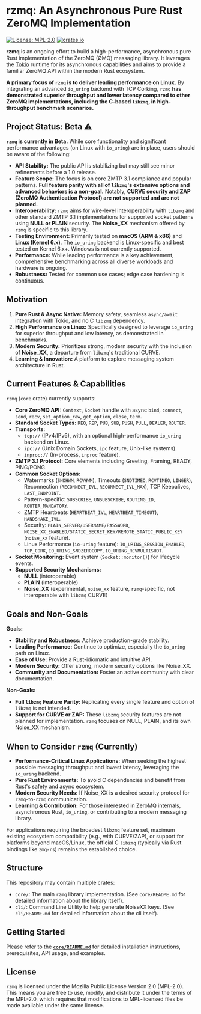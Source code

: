 # rzmq: An Asynchronous Pure Rust ZeroMQ Implementation

[![License: MPL-2.0](https://img.shields.io/badge/License-MPL%202.0-brightgreen.svg)](https://opensource.org/licenses/MPL-2.0)
[![crates.io](https://img.shields.io/crates/v/rzmq.svg)](https://crates.io/crates/rzmq)

**rzmq** is an ongoing effort to build a high-performance, asynchronous pure Rust implementation of the ZeroMQ (ØMQ) messaging library. It leverages the [Tokio](https://tokio.rs/) runtime for its asynchronous capabilities and aims to provide a familiar ZeroMQ API within the modern Rust ecosystem.

**A primary focus of `rzmq` is to deliver leading performance on Linux.** By integrating an advanced `io_uring` backend with TCP Corking, `rzmq` **has demonstrated superior throughput and lower latency compared to other ZeroMQ implementations, including the C-based `libzmq`, in high-throughput benchmark scenarios.**

## Project Status: Beta ⚠️

**`rzmq` is currently in Beta.** While core functionality and significant performance advantages (on Linux with `io_uring`) are in place, users should be aware of the following:

*   **API Stability:** The public API is stabilizing but may still see minor refinements before a 1.0 release.
*   **Feature Scope:** The focus is on core ZMTP 3.1 compliance and popular patterns. **Full feature parity with all of `libzmq`'s extensive options and advanced behaviors is a non-goal.** Notably, **CURVE security and ZAP (ZeroMQ Authentication Protocol) are not supported and are not planned.**
*   **Interoperability:** `rzmq` aims for wire-level interoperability with `libzmq` and other standard ZMTP 3.1 implementations for supported socket patterns using **NULL or PLAIN** security. The **Noise_XX** mechanism offered by `rzmq` is specific to this library.
*   **Testing Environment:** Primarily tested on **macOS (ARM & x86)** and **Linux (Kernel 6.x)**. The `io_uring` backend is Linux-specific and best tested on Kernel 6.x+. Windows is not currently supported.
*   **Performance:** While leading performance is a key achievement, comprehensive benchmarking across all diverse workloads and hardware is ongoing.
*   **Robustness:** Tested for common use cases; edge case hardening is continuous.

## Motivation

1.  **Pure Rust & Async Native:** Memory safety, seamless `async/await` integration with Tokio, and no C `libzmq` dependency.
2.  **High Performance on Linux:** Specifically designed to leverage `io_uring` for superior throughput and low latency, as demonstrated in benchmarks.
3.  **Modern Security:** Prioritizes strong, modern security with the inclusion of **Noise_XX**, a departure from `libzmq`'s traditional CURVE.
4.  **Learning & Innovation:** A platform to explore messaging system architecture in Rust.

## Current Features & Capabilities

`rzmq` (`core` crate) currently supports:

*   **Core ZeroMQ API:** `Context`, `Socket` handle with async `bind`, `connect`, `send`, `recv`, `set_option_raw`, `get_option`, `close`, `term`.
*   **Standard Socket Types:** `REQ`, `REP`, `PUB`, `SUB`, `PUSH`, `PULL`, `DEALER`, `ROUTER`.
*   **Transports:**
    *   `tcp://` (IPv4/IPv6), with an optional high-performance `io_uring` backend on Linux.
    *   `ipc://` (Unix Domain Sockets, `ipc` feature, Unix-like systems).
    *   `inproc://` (In-process, `inproc` feature).
*   **ZMTP 3.1 Protocol:** Core elements including Greeting, Framing, READY, PING/PONG.
*   **Common Socket Options:**
    *   Watermarks (`SNDHWM`, `RCVHWM`), Timeouts (`SNDTIMEO`, `RCVTIMEO`, `LINGER`), Reconnection (`RECONNECT_IVL`, `RECONNECT_IVL_MAX`), TCP Keepalives, `LAST_ENDPOINT`.
    *   Pattern-specific: `SUBSCRIBE`, `UNSUBSCRIBE`, `ROUTING_ID`, `ROUTER_MANDATORY`.
    *   ZMTP Heartbeats (`HEARTBEAT_IVL`, `HEARTBEAT_TIMEOUT`), `HANDSHAKE_IVL`.
    *   Security: `PLAIN_SERVER/USERNAME/PASSWORD`, `NOISE_XX_ENABLED/STATIC_SECRET_KEY/REMOTE_STATIC_PUBLIC_KEY` (`noise_xx` feature).
    *   Linux Performance (`io-uring` feature): `IO_URING_SESSION_ENABLED`, `TCP_CORK`, `IO_URING_SNDZEROCOPY`, `IO_URING_RCVMULTISHOT`.
*   **Socket Monitoring:** Event system (`Socket::monitor()`) for lifecycle events.
*   **Supported Security Mechanisms:**
    *   **NULL** (interoperable)
    *   **PLAIN** (interoperable)
    *   **Noise_XX** (experimental, `noise_xx` feature, `rzmq`-specific, not interoperable with `libzmq` CURVE)

## Goals and Non-Goals

**Goals:**

*   **Stability and Robustness:** Achieve production-grade stability.
*   **Leading Performance:** Continue to optimize, especially the `io_uring` path on Linux.
*   **Ease of Use:** Provide a Rust-idiomatic and intuitive API.
*   **Modern Security:** Offer strong, modern security options like Noise_XX.
*   **Community and Documentation:** Foster an active community with clear documentation.

**Non-Goals:**

*   **Full `libzmq` Feature Parity:** Replicating every single feature and option of `libzmq` is not intended.
*   **Support for CURVE or ZAP:** These `libzmq` security features are not planned for implementation. `rzmq` focuses on NULL, PLAIN, and its own Noise_XX mechanism.

## When to Consider `rzmq` (Currently)

*   **Performance-Critical Linux Applications:** When seeking the highest possible messaging throughput and lowest latency, leveraging the `io_uring` backend.
*   **Pure Rust Environments:** To avoid C dependencies and benefit from Rust's safety and async ecosystem.
*   **Modern Security Needs:** If Noise_XX is a desired security protocol for `rzmq`-to-`rzmq` communication.
*   **Learning & Contribution:** For those interested in ZeroMQ internals, asynchronous Rust, `io_uring`, or contributing to a modern messaging library.

For applications requiring the broadest `libzmq` feature set, maximum existing ecosystem compatibility (e.g., with CURVE/ZAP), or support for platforms beyond macOS/Linux, the official C `libzmq` (typically via Rust bindings like `zmq-rs`) remains the established choice.

## Structure

This repository may contain multiple crates:

*   `core/`: The main `rzmq` library implementation. (See `core/README.md` for detailed information about the library itself).
*   `cli/`: Command Line Utility to help generate NoiseXX keys. (See `cli/README.md` for detailed information about the cli itself).

## Getting Started

Please refer to the **[`core/README.md`](core/README.md)** for detailed installation instructions, prerequisites, API usage, and examples.

## License

`rzmq` is licensed under the Mozilla Public License Version 2.0 (MPL-2.0). This means you are free to use, modify, and distribute it under the terms of the MPL-2.0, which requires that modifications to MPL-licensed files be made available under the same license.